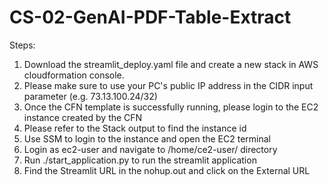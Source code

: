 # CS-02-GenAI-PDF-Table-Extract

Steps:
1. Download the streamlit_deploy.yaml file and create a new stack in AWS cloudformation console.
2. Please make sure to use your PC's public IP address in the CIDR input parameter (e.g. 73.13.100.24/32) 
3. Once the CFN template is successfully running, please login to the EC2 instance created by the CFN
4. Please refer to the Stack output to find the instance id
5. Use SSM to login to the instance and open the EC2 terminal
6. Login as ec2-user and navigate to /home/ce2-user/ directory
7. Run ./start_application.py to run the streamlit application
8. Find the Streamlit URL in the nohup.out and click on the External URL
